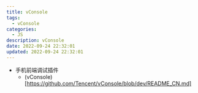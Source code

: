 ```yaml
---
title: vConsole
tags: 
  - vConsole
categories: 
  - JS
description: vConsole
date: 2022-09-24 22:32:01
updated: 2022-09-24 22:32:01
---
```


+ 手机前端调试插件
  + (vConsole)[https://github.com/Tencent/vConsole/blob/dev/README_CN.md]